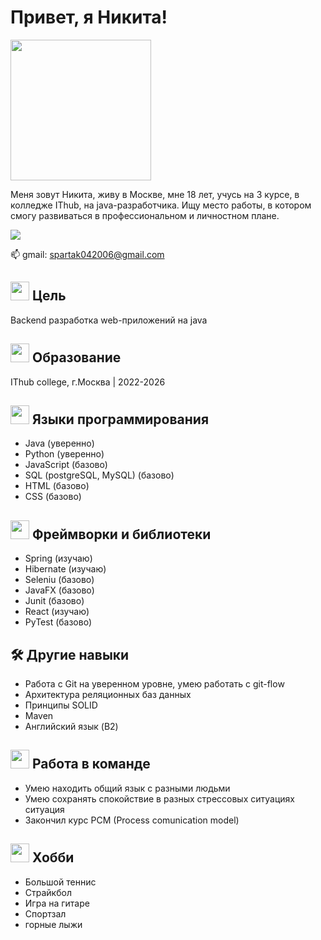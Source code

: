 # Привет, я Никита!
<img src="https://github.com/user-attachments/assets/b10f414b-0d68-45dc-86cb-ae593513e986" width="225" height="225" />

Меня зовут Никита, живу в Москве, мне 18 лет, учусь на 3 курсе, в колледже IThub, на java-разработчика. Ищу место работы, в котором смогу развиваться в профессиональном и личностном плане.




<p align='left'>
   <a href="https://t.me/l_lakas_l">
       <img src="https://img.shields.io/badge/Telegram-2CA5E0?style=for-the-badge&logo=telegram&logoColor=white"/>
   </a>
<p align='left'>
   📫 gmail: <a href='mailto:spartak042006@gmail.com'>spartak042006@gmail.com</a>
</p>    


## <img src="https://github.com/user-attachments/assets/a26043b3-01d8-4810-b528-0cd0fe2485a4" width="30" height="30"> Цель
Backend разработка web-приложений на java

## <img src="https://github.com/user-attachments/assets/2a13efb5-0058-4257-a2c9-6fb1166b93bb" width="30" height="30"> Образование
IThub college, г.Москва | 2022-2026


## <img src="https://github.com/user-attachments/assets/32328c3d-f2f1-484e-a86f-923ff15c4359" width="30" height="30"> Языки программирования
* Java (уверенно)
* Python (уверенно)
* JavaScript (базово)
* SQL (postgreSQL, MySQL) (базово)
* HTML (базово)
* CSS (базово)



## <img src="https://github.com/user-attachments/assets/5520899b-e252-44c0-93ee-8e296774e8f4" width="30" height="30"> Фреймворки и библиотеки
* Spring (изучаю)
* Hibernate (изучаю)
* Seleniu (базово)
* JavaFX (базово)
* Junit (базово)
* React (изучаю)
* PyTest (базово)



## 🛠 Другие навыки
*   Работа с Git на уверенном уровне, умею работать с git-flow
*   Архитектура реляционных баз данных
*   Принципы SOLID
*   Maven
*   Английский язык (B2)



## <img src="https://github.com/user-attachments/assets/add7f8dc-e31d-47b2-a31e-150b8d8f7ca4" width="30" height="30"> Работа в команде
* Умею находить общий язык с разными людьми
* Умею сохранять спокойствие в разных стрессовых ситуациях ситуация
* Закончил курс PCM (Process comunication model)



## <img src="https://github.com/user-attachments/assets/e3097118-aeb6-49dd-a050-5b0356364b7e" width="30" height="30"> Хобби
* Большой теннис
* Страйкбол
* Игра на гитаре
* Спортзал
* горные лыжи
